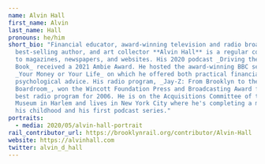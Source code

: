 ```yaml
---
name: Alvin Hall
first_name: Alvin
last_name: Hall
pronouns: he/him
short_bio: "Financial educator, award-winning television and radio broadcaster,
  best-selling author, and art collector **Alvin Hall** is a regular contributor
  to magazines, newspapers, and websites. His 2020 podcast _Driving the Green
  Book_ received a 2021 Ambie Award. He hosted the award-winning BBC series
  _Your Money or Your Life_ on which he offered both practical financial and
  psychological advice. His radio program, _Jay-Z: From Brooklyn to the
  Boardroom_, won the Wincott Foundation Press and Broadcasting Award for the
  best radio program for 2006. He is on the Acquisitions Committee of the Studio
  Museum in Harlem and lives in New York City where he's completing a memoir of
  his childhood and his first podcast series."
portraits:
  - media: 2020/05/alvin-hall-portrait
rail_contributor_url: https://brooklynrail.org/contributor/Alvin-Hall
website: https://alvinhall.com
twitter: alvin_d_hall
---
```


